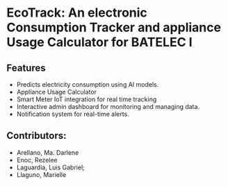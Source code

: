 # EcoTrack: An electronic Consumption Tracker and appliance Usage Calculator for BATELEC I

## Features
- Predicts electricity consumption using AI models.
- Appliance Usage Calculator
- Smart Meter IoT integration for real time tracking
- Interactive admin dashboard for monitoring and managing data.
- Notification system for real-time alerts.


## Contributors:
- Arellano, Ma. Darlene
- Enoc, Rezelee
- Laguardia, Luis Gabriel;
- Llaguno, Marielle
